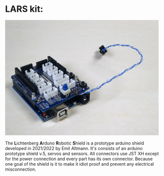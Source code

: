 # LARS kit:

<img width="500" alt="LARS" src="https://github.com/EmilAltmann/robotik/blob/main/documentaion/LARS/LARS.JPG">

The **L**ichtenberg **A**rduno **R**obotic **S**hield is a prototype arduino shield developed in 2021/2022 by Emil Altmann.
It's consists of an arduino prototype shield v.5, servos and sensors.
All connectors use JST XH except for the power connection and every part has its own connector.
Because one goal of the shield is it to make it idiot proof and prevent any electrical misconnection.
